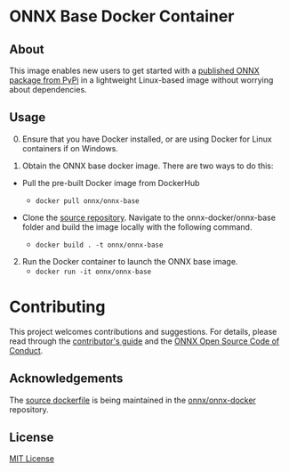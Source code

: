 # ONNX Base Docker Container

## About

This image enables new users to get started with a [published ONNX package from PyPi](https://pypi.org/project/onnx/) in a lightweight Linux-based image without worrying about dependencies.

## Usage

0. Ensure that you have Docker installed, or are using Docker for Linux containers if on Windows.

1. Obtain the ONNX base docker image. There are two ways to do this:

  - Pull the pre-built Docker image from DockerHub
    - `docker pull onnx/onnx-base`

  - Clone the [source repository](https://github.com/onnx/onnx-docker). Navigate to the onnx-docker/onnx-base folder and build the image locally with the following command.
    - `docker build . -t onnx/onnx-base`

2. Run the Docker container to launch the ONNX base image.
    - `docker run -it onnx/onnx-base`

# Contributing

This project welcomes contributions and suggestions. For details, please read through the [contributor's guide](https://github.com/onnx/onnx/blob/master/docs/CONTRIBUTING.md) and the [ONNX Open Source Code of Conduct](https://onnx.ai/codeofconduct.html).

## Acknowledgements
The [source dockerfile](https://github.com/onnx/onnx-docker/blob/master/onnx-base/Dockerfile) is being maintained in the [onnx/onnx-docker](https://github.com/onnx/onnx-docker) repository.

## License
[MIT License](https://github.com/onnx/onnx-docker/blob/master/LICENSE)
